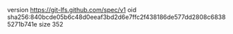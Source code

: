 version https://git-lfs.github.com/spec/v1
oid sha256:840bcde05b6c48d0eeaf3bd2d6e7ffc2f438186de577dd2808c68385271b741e
size 352
